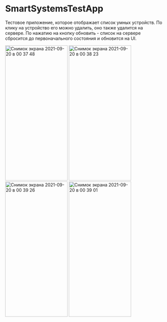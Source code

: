 # SmartSystemsTestApp
Тестовое приложение, которое отображает список умных устройств. По клику на устройство его можно удалить, оно также удалится на сервере. По нажатию на кнопку обновить - список на сервере сбросится до первоначального состояния и обновится на UI.

<p float="left">
<img width="200" height="434" alt="Снимок экрана 2021-09-20 в 00 37 48" src="https://user-images.githubusercontent.com/88769467/133943878-9540cda8-d856-44ac-8508-de54e98ff892.png">
<img width="200" height="434" alt="Снимок экрана 2021-09-20 в 00 38 23" src="https://user-images.githubusercontent.com/88769467/133943880-6992398b-b1b9-4aa7-82c1-feeaccd98000.png">
<img width="200" height="434" alt="Снимок экрана 2021-09-20 в 00 39 26" src="https://user-images.githubusercontent.com/88769467/133943882-03fdb237-d034-4ec6-8899-db49318f4146.png">
<img width="200" height="434" alt="Снимок экрана 2021-09-20 в 00 39 01" src="https://user-images.githubusercontent.com/88769467/133943881-085a3072-665e-4b00-8459-2b312eba33c3.png">
</p>
